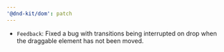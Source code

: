 ```yaml
---
'@dnd-kit/dom': patch
---
```


- `Feedback`: Fixed a bug with transitions being interrupted on drop when the draggable element has not been moved.
